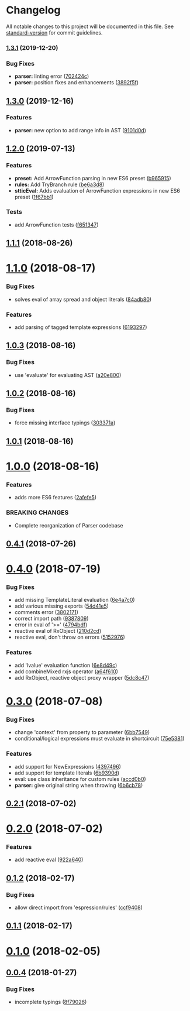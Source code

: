 # Changelog

All notable changes to this project will be documented in this file. See [standard-version](https://github.com/conventional-changelog/standard-version) for commit guidelines.

### [1.3.1](https://github.com/ianchi/ESpression/compare/v1.3.0...v1.3.1) (2019-12-20)


### Bug Fixes

* **parser:** linting error ([702424c](https://github.com/ianchi/ESpression/commit/702424c))
* **parser:** position fixes and enhancements ([3892f5f](https://github.com/ianchi/ESpression/commit/3892f5f))



## [1.3.0](https://github.com/ianchi/ESpression/compare/v1.2.0...v1.3.0) (2019-12-16)


### Features

* **parser:** new option to add range info in AST ([9101d0d](https://github.com/ianchi/ESpression/commit/9101d0d))



## [1.2.0](https://github.com/ianchi/ESpression/compare/v1.1.1...v1.2.0) (2019-07-13)


### Features

* **preset:** Add ArrowFunction parsing in new ES6 preset ([b965915](https://github.com/ianchi/ESpression/commit/b965915))
* **rules:** Add TryBranch rule ([be6a3d8](https://github.com/ianchi/ESpression/commit/be6a3d8))
* **stticEval:** Adds evaluation of ArrowFunction expressions in new ES6 preset ([1f67bb1](https://github.com/ianchi/ESpression/commit/1f67bb1))


### Tests

* add ArrowFunction tests ([f651347](https://github.com/ianchi/ESpression/commit/f651347))



<a name="1.1.1"></a>
## [1.1.1](https://github.com/ianchi/ESpression/compare/v1.1.0...v1.1.1) (2018-08-26)



<a name="1.1.0"></a>
# [1.1.0](https://github.com/ianchi/ESpression/compare/v1.0.3...v1.1.0) (2018-08-17)


### Bug Fixes

* solves eval of array spread and object literals ([84adb80](https://github.com/ianchi/ESpression/commit/84adb80))


### Features

* add parsing of tagged template expressions ([6193297](https://github.com/ianchi/ESpression/commit/6193297))



<a name="1.0.3"></a>
## [1.0.3](https://github.com/ianchi/ESpression/compare/v1.0.2...v1.0.3) (2018-08-16)


### Bug Fixes

* use 'evaluate' for evaluating AST ([a20e800](https://github.com/ianchi/ESpression/commit/a20e800))



<a name="1.0.2"></a>
## [1.0.2](https://github.com/ianchi/ESpression/compare/v1.0.1...v1.0.2) (2018-08-16)


### Bug Fixes

* force missing interface typings ([303371a](https://github.com/ianchi/ESpression/commit/303371a))



<a name="1.0.1"></a>
## [1.0.1](https://github.com/ianchi/ESpression/compare/v1.0.0...v1.0.1) (2018-08-16)



<a name="1.0.0"></a>
# [1.0.0](https://github.com/ianchi/ESpression/compare/v0.4.1...v1.0.0) (2018-08-16)


### Features

* adds more ES6 features ([2afefe5](https://github.com/ianchi/ESpression/commit/2afefe5))


### BREAKING CHANGES

* Complete reorganization of Parser codebase



<a name="0.4.1"></a>
## [0.4.1](https://github.com/ianchi/ESpression/compare/v0.4.0...v0.4.1) (2018-07-26)



<a name="0.4.0"></a>
# [0.4.0](https://github.com/ianchi/ESpression/compare/v0.3.0...v0.4.0) (2018-07-19)


### Bug Fixes

* add missing TemplateLiteral evaluation ([6e4a7c0](https://github.com/ianchi/ESpression/commit/6e4a7c0))
* add various missing exports ([54d41e5](https://github.com/ianchi/ESpression/commit/54d41e5))
* comments error ([3802171](https://github.com/ianchi/ESpression/commit/3802171))
* correct import path ([9387809](https://github.com/ianchi/ESpression/commit/9387809))
* error in eval of '>=' ([4794bdf](https://github.com/ianchi/ESpression/commit/4794bdf))
* reactive eval of RxObject ([210d2cd](https://github.com/ianchi/ESpression/commit/210d2cd))
* reactive eval, don't throw on errors ([5152976](https://github.com/ianchi/ESpression/commit/5152976))


### Features

* add 'lvalue' evaluation function ([6e8d49c](https://github.com/ianchi/ESpression/commit/6e8d49c))
* add combineMixed rxjs operator ([a64f610](https://github.com/ianchi/ESpression/commit/a64f610))
* add RxObject, reactive object proxy wrapper ([5dc8c47](https://github.com/ianchi/ESpression/commit/5dc8c47))



<a name="0.3.0"></a>
# [0.3.0](https://github.com/ianchi/ESpression/compare/v0.2.1...v0.3.0) (2018-07-08)


### Bug Fixes

* change 'context' from property to parameter ([6bb7549](https://github.com/ianchi/ESpression/commit/6bb7549))
* conditional/logical expressions must evaluate in shortcircuit ([75e5381](https://github.com/ianchi/ESpression/commit/75e5381))


### Features

* add support for NewExpressions ([4397496](https://github.com/ianchi/ESpression/commit/4397496))
* add support for template literals ([6b9390d](https://github.com/ianchi/ESpression/commit/6b9390d))
* eval: use class inheritance for custom rules ([accd0b0](https://github.com/ianchi/ESpression/commit/accd0b0))
* **parser:** give original string when throwing ([6b6cb78](https://github.com/ianchi/ESpression/commit/6b6cb78))



<a name="0.2.1"></a>
## [0.2.1](https://github.com/ianchi/ESpression/compare/v0.2.0...v0.2.1) (2018-07-02)



<a name="0.2.0"></a>
# [0.2.0](https://github.com/ianchi/ESpression/compare/v0.1.2...v0.2.0) (2018-07-02)


### Features

* add reactive eval ([922a640](https://github.com/ianchi/ESpression/commit/922a640))



<a name="0.1.2"></a>
## [0.1.2](https://github.com/ianchi/ESpression/compare/v0.1.1...v0.1.2) (2018-02-17)


### Bug Fixes

* allow direct import from 'espression/rules' ([ccf9408](https://github.com/ianchi/ESpression/commit/ccf9408))



<a name="0.1.1"></a>
## [0.1.1](https://github.com/ianchi/ESpression/compare/v0.1.0...v0.1.1) (2018-02-17)



<a name="0.1.0"></a>
# [0.1.0](https://github.com/ianchi/ESpression/compare/v0.0.4...v0.1.0) (2018-02-05)



<a name="0.0.4"></a>
## [0.0.4](https://github.com/ianchi/ESpression/compare/v0.0.3...v0.0.4) (2018-01-27)


### Bug Fixes

* incomplete typings ([8f79026](https://github.com/ianchi/ESpression/commit/8f79026))
